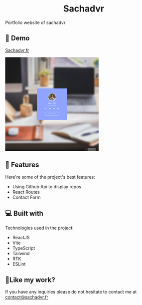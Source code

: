 <h1 align="center" id="title">Sachadvr</h1>

<p id="description">Portfolio website of sachadvr</p>

<h2>🚀 Demo</h2>

[Sachadvr.fr](Sachadvr.fr)

<img src="https://raw.githubusercontent.com/sachadvr/sachadvr/main/src/images/preview.png" alt="preview" width="300px">

  
  
<h2>🧐 Features</h2>

Here're some of the project's best features:

*   Using Github Api to display repos
*   React Routes
*   Contact Form

  
  
<h2>💻 Built with</h2>

Technologies used in the project:

*   ReactJS
*   Vite
*   TypeScript
*   Tailwind
*   RTK
*   ESLint

<h2>💖Like my work?</h2>

If you have any inquiries please do not hesitate to contact me at contact@sachadvr.fr